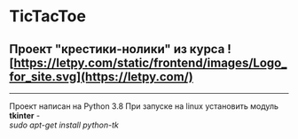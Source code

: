 # TicTacToe

## Проект "крестики-нолики" из курса ![https://letpy.com/static/frontend/images/Logo_for_site.svg](https://letpy.com/)

---

Проект написан на Python 3.8
При запуске на linux установить модуль **tkinter** -  
_sudo apt-get install python-tk_

